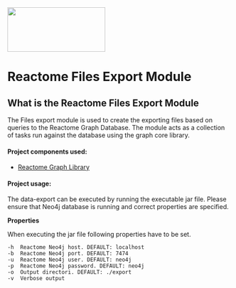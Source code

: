 <img src=https://cloud.githubusercontent.com/assets/6883670/22938783/bbef4474-f2d4-11e6-92a5-07c1a6964491.png width=220 height=100 />

# Reactome Files Export Module

## What is the Reactome Files Export Module

The Files export module is used to create the exporting files based on queries to the Reactome Graph Database. The module acts as a collection of tasks run against the database using the graph core library. 

#### Project components used:

* [Reactome Graph Library](https://github.com/reactome/graph-core)

#### Project usage: 

The data-export can be executed by running the executable jar file. Please ensure that Neo4j database is running and correct properties are specified.

**Properties**

When executing the jar file following properties have to be set.

```console
-h  Reactome Neo4j host. DEFAULT: localhost
-b  Reactome Neo4j port. DEFAULT: 7474
-u  Reactome Neo4j user. DEFAULT: neo4j
-p  Reactome Neo4j password. DEFAULT: neo4j
-o  Output directori. DEFAULT: ./export
-v  Verbose output 
```
